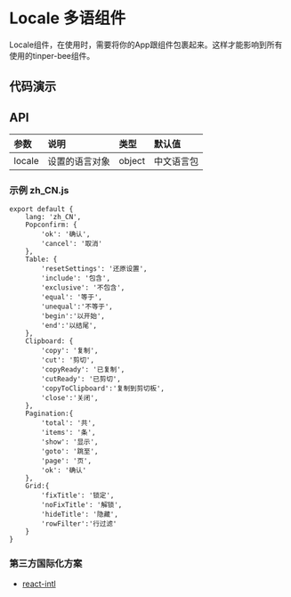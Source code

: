 # Locale 多语组件

Locale组件，在使用时，需要将你的App跟组件包裹起来。这样才能影响到所有使用的tinper-bee组件。

## 代码演示

## API
|参数|说明|类型|默认值|
|:---|:-----|:----|:------|
|locale|设置的语言对象|object|中文语言包|

### 示例 zh_CN.js

```
export default {
    lang: 'zh_CN',
    Popconfirm: {
        'ok': '确认',
        'cancel': '取消'
    },
    Table: {
        'resetSettings': '还原设置',
        'include': '包含',
        'exclusive': '不包含',
        'equal': '等于',
        'unequal':'不等于',
        'begin':'以开始',
        'end':'以结尾',
    },
    Clipboard: {
        'copy': '复制',
        'cut': '剪切',
        'copyReady': '已复制',
        'cutReady': '已剪切',
        'copyToClipboard':'复制到剪切板',
        'close':'关闭',
    },
    Pagination:{
        'total': '共',
        'items': '条',
        'show': '显示',
        'goto': '跳至',
        'page': '页',
        'ok': '确认'
    },
    Grid:{
        'fixTitle': '锁定',
        'noFixTitle': '解锁',
        'hideTitle': '隐藏',
        'rowFilter':'行过滤'
    }
}
```

### 第三方国际化方案

- [react-intl](https://github.com/yahoo/react-intl)